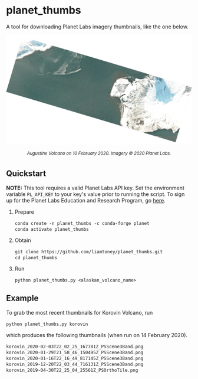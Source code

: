 # planet_thumbs

A tool for downloading Planet Labs imagery thumbnails, like the one below.

![](example_thumbnail.jpg)

<p align="center">
  <sup><i>Augustine Volcano on 10 February 2020. Imagery © 2020 Planet Labs.</i></sup>
</p>

## Quickstart

**NOTE:** This tool requires a valid Planet Labs API key. Set the environment
variable `PL_API_KEY` to your key's value prior to running the script. To sign
up for the Planet Labs Education and Research Program, go
[here](https://www.planet.com/markets/education-and-research/).

1. Prepare
   ```
   conda create -n planet_thumbs -c conda-forge planet
   conda activate planet_thumbs
   ```

2. Obtain
   ```
   git clone https://github.com/liamtoney/planet_thumbs.git
   cd planet_thumbs
   ```

3. Run
   ```
   python planet_thumbs.py <alaskan_volcano_name>
   ```

## Example

To grab the most recent thumbnails for Korovin Volcano, run
```
python planet_thumbs.py korovin
```
which produces the following thumbnails (when run on 14 February 2020).
```
korovin_2020-02-03T22_02_25_167781Z_PSScene3Band.png
korovin_2020-01-29T21_58_46_150495Z_PSScene3Band.png
korovin_2020-01-16T22_16_49_817145Z_PSScene3Band.png
korovin_2019-12-20T22_03_44_716131Z_PSScene3Band.png
korovin_2019-04-30T22_25_04_25561Z_PSOrthoTile.png
```
